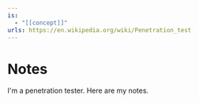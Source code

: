```yaml
---
is:
  - "[[concept]]"
urls: https://en.wikipedia.org/wiki/Penetration_test
---
```

# Notes
I'm a penetration tester. Here are my notes.
